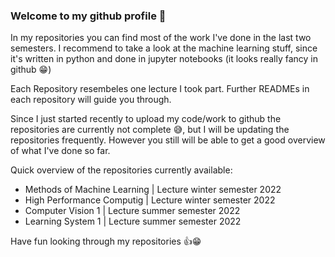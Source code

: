 ### Welcome to my github profile 👋
In my repositories you can find most of the work I've done in the last two semesters. I recommend to take a look at the machine learning stuff, since it's written in python and done in jupyter notebooks (it looks really fancy in github 😁) 

Each Repository resembeles one lecture I took part. Further READMEs in each repository will guide you through. 

Since I just started recently to upload my code/work to github the repositories are currently not complete 😅, but I will be updating the repositories frequently. However you still will be able to get a good overview of what I've done so far.  

Quick overview of the repositories currently available: 
* Methods of Machine Learning | Lecture winter semester 2022
* High Performance Computig   | Lecture winter semester 2022
* Computer Vision 1           | Lecture summer semester 2022
* Learning System 1           | Lecture summer semester 2022

Have fun looking through my repositories 👍😁
<!--
**skishp/skishp** is a ✨ _special_ ✨ repository because its `README.md` (this file) appears on your GitHub profile.

Here are some ideas to get you started:

- 🔭 I’m currently working on ...
- 🌱 I’m currently learning ...
- 👯 I’m looking to collaborate on ...
- 🤔 I’m looking for help with ...
- 💬 Ask me about ...
- 📫 How to reach me: ...
- 😄 Pronouns: ...
- ⚡ Fun fact: ...
-->
